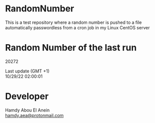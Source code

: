 # RandomNumber    
This is a test repository where a random number is pushed to a file automatically passwordless from a cron job in my Linux CentOS server    
# Random Number of the last run   
20272
      
Last update (GMT +1)    
10/29/22 02:00:01
# Developer    
Hamdy Abou El Anein   
hamdy.aea@protonmail.com
